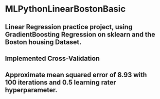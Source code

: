 # MLPythonLinearBostonBasic 
## Linear Regression practice project, using GradientBoosting Regression on sklearn and the Boston housing Dataset.
## Implemented Cross-Validation
## Approximate mean squared error of 8.93 with 100 iterations and 0.5 learning rater hyperparameter.
